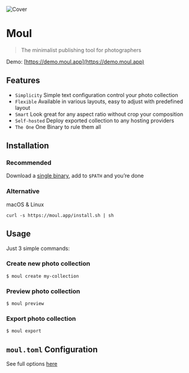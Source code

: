 ![Cover](https://repository-images.githubusercontent.com/251067944/e2b45680-3a56-11eb-9988-2a9fd64fb6e0)

# Moul

> The minimalist publishing tool for photographers

Demo: [https://demo.moul.app](https://demo.moul.app)

## Features

- `Simplicity` Simple text configuration control your photo collection
- `Flexible` Available in various layouts, easy to adjust with predefined layout
- `Smart` Look great for any aspect ratio without crop your composition
- `Self-hosted` Deploy exported collection to any hosting providers
- `The One` One Binary to rule them all

## Installation

### Recommended

Download a [single binary](https://github.com/moulco/moul/releases), add to `$PATH` and you’re done

### Alternative

macOS & Linux

```
curl -s https://moul.app/install.sh | sh
```

## Usage

Just 3 simple commands:

### Create new photo collection

```
$ moul create my-collection
```

### Preview photo collection

```
$ moul preview
```

### Export photo collection

```
$ moul export
```

## `moul.toml` Configuration

See full options [here](https://github.com/uehr/moul/tree/master/docs)
